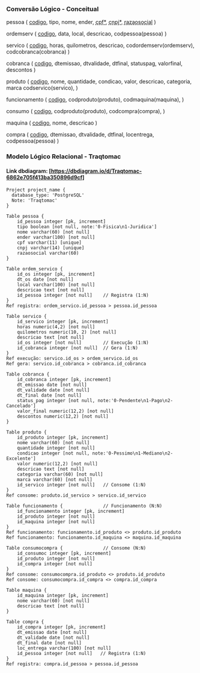 ### Conversão Lógico - Conceitual

pessoa (
    <u>codigo</u>, 
    tipo, 
    nome, 
    ender, 
    <u style="text-decoration: underline dashed;">cpf*</u>,
    <u style="text-decoration: underline dashed;">cnpj*</u>,
    <u style="text-decoration: underline dashed;">razaosocial</u>
)

ordemserv (
    <u>codigo</u>,
    data,
    local,
    descricao,
    codpessoa(pessoa)           <!-- Registra (1:N) -->
)

servico (
    <u>codigo</u>,
    horas,
    quilometros,
    descricao,
    codordemserv(ordemserv),    <!-- Execução (1:N) -->
    codcobranca(cobranca)       <!-- Gera (1:N) -->
)

cobranca (
    <u>codigo</u>,
    dtemissao,
    dtvalidade,
    dtfinal,
    statuspag,
    valorfinal,
    descontos
)

produto (
    <u>codigo</u>,
    nome,
    quantidade,
    condicao,
    valor,
    descricao,
    categoria,
    marca
    codservico(servico),        <!-- Consome (1:N) -->
)

funcionamento (                 <!-- Funcionamento (N:N) -->
    <u>codigo</u>,
    codproduto(produto),
    codmaquina(maquina), 
)

consumo (                       <!-- Consome (N:N) -->
    <u>codigo</u>,
    codproduto(produto),
    codcompra(compra),
)

maquina (
    <u>codigo</u>,
    nome,
    descricao
)

compra (
    <u>codigo</u>,
    dtemissao,
    dtvalidade,
    dtfinal,
    locentrega,
    codpessoa(pessoa)           <!-- Registra (1:N) -->
)


### Modelo Lógico Relacional - Traqtomac

#### Link dbdiagram: [https://dbdiagram.io/d/Traqtomac-6862e705f413ba350896d9cf]

```
Project project_name {
  database_type: 'PostgreSQL'
  Note: 'Traqtomac'
}

Table pessoa {
    id_pessoa integer [pk, increment]
    tipo boolean [not null, note:'0-Fisica\n1-Juridica']
    nome varchar(60) [not null]
    ender varchar(100) [not null]
    cpf varchar(11) [unique]
    cnpj varchar(14) [unique]
    razaosocial varchar(60)
}

Table ordem_servico {
    id_os integer [pk, increment]
    dt_os date [not null]
    local varchar(100) [not null]
    descricao text [not null]
    id_pessoa integer [not null]    // Registra (1:N)
}
Ref registra: ordem_servico.id_pessoa > pessoa.id_pessoa

Table servico {
    id_servico integer [pk, increment]
    horas numeric(4,2) [not null]
    quilometros numeric(10, 2) [not null]
    descricao text [not null]
    id_os integer [not null]        // Execução (1:N)
    id_cobranca integer [not null]  // Gera (1:N)
}
Ref execução: servico.id_os > ordem_servico.id_os
Ref gera: servico.id_cobranca > cobranca.id_cobranca

Table cobranca {
    id_cobranca integer [pk, increment]
    dt_emissao date [not null]
    dt_validade date [not null]
    dt_final date [not null]
    status_pag integer [not null, note:'0-Pendente\n1-Pago\n2-Cancelado']
    valor_final numeric(12,2) [not null]
    descontos numeric(12,2) [not null]
}

Table produto {
    id_produto integer [pk, increment]
    nome varchar(60) [not null]
    quantidade integer [not null]
    condicao integer [not null, note:'0-Pessimo\n1-Mediano\n2-Excelente']
    valor numeric(12,2) [not null]
    descricao text [not null]
    categoria varchar(60) [not null]
    marca varchar(60) [not null]
    id_servico integer [not null]   // Consome (1:N)
}
Ref consome: produto.id_servico > servico.id_servico

Table funcionamento {               // Funcionamento (N:N)
    id_funcionamento integer [pk, increment]
    id_produto integer [not null]
    id_maquina integer [not null]
}
Ref funcionamento: funcionamento.id_produto <> produto.id_produto
Ref funcionamento: funcionamento.id_maquina <> maquina.id_maquina

Table consumocompra {               // Consome (N:N)
    id_consumoc integer [pk, increment]
    id_produto integer [not null]
    id_compra integer [not null]
}
Ref consome: consumocompra.id_produto <> produto.id_produto
Ref consome: consumocompra.id_compra <> compra.id_compra

Table maquina {
    id_maquina integer [pk, increment]
    nome varchar(60) [not null]
    descricao text [not null]
}

Table compra {
    id_compra integer [pk, increment]
    dt_emissao date [not null]
    dt_validade date [not null]
    dt_final date [not null]
    loc_entrega varchar(100) [not null]
    id_pessoa integer [not null]   // Registra (1:N)
}
Ref registra: compra.id_pessoa > pessoa.id_pessoa
```

